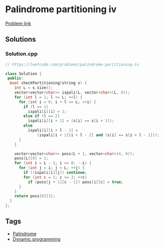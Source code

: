 # Palindrome partitioning iv

[Problem link](https://leetcode.com/problems/palindrome-partitioning-iv)

## Solutions


### Solution.cpp
```cpp
// https://leetcode.com/problems/palindrome-partitioning-iv

class Solution {
 public:
  bool checkPartitioning(string s) {
    int L = s.size();
    vector<vector<char>> ispali(L, vector<char>(L, 0));
    for (int l = 1; l <= L; ++l) {
      for (int i = 0; i + l <= L; ++i) {
        if (l == 1)
          ispali[i][i] = 1;
        else if (l == 2)
          ispali[i][i + 1] = (s[i] == s[i + 1]);
        else
          ispali[i][i + l - 1] =
              (ispali[i + 1][i + l - 2] and (s[i] == s[i + l - 1]));
      }
    }

    vector<vector<char>> poss(L + 1, vector<char>(4, 0));
    poss[L][0] = 1;
    for (int i = L - 1; i >= 0; --i) {
      for (int j = i; j < L; ++j) {
        if (!ispali[i][j]) continue;
        for (int c = 1; c <= 3; ++c)
          if (poss[j + 1][c - 1]) poss[i][c] = true;
      }
    }
    return poss[0][3];
  }
};
```
## Tags

* [Palindrome](/README.md#Palindrome)
* [Dynamic programming](/README.md#Dynamic_programming)
